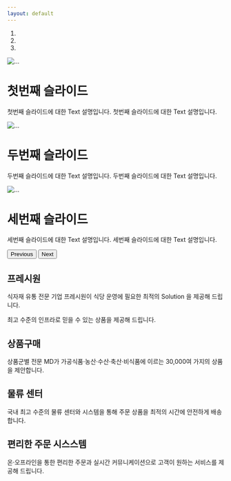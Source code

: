 ```yaml
---
layout: default
---
```


<div id="front-carousel" class="carousel slide" data-ride="carousel">
	<ol class="carousel-indicators">
		<li data-target="#front-carousel" data-slide-to="0" class="active"></li>
		<li data-target="#front-carousel" data-slide-to="1" class=""></li>
		<li data-target="#front-carousel" data-slide-to="2" class=""></li>
	</ol>
	<div class="carousel-inner">
		<div class="carousel-item active">
			<img src="https://via.placeholder.com/2000x400.png" class="d-block w-100" alt="..."/>
			<div class="container">
				<div class="carousel-caption">
					<h1>첫번째 슬라이드</h1>
					<p>첫번째 슬라이드에 대한 Text 설명입니다. 첫번째 슬라이드에 대한 Text 설명입니다.</p>
				</div>
			</div>
		</div>
		<div class="carousel-item">
			<img src="https://via.placeholder.com/2000x400.png" class="d-block w-100" alt="..."/>
			<div class="container">
				<div class="carousel-caption">
					<h1>두번째 슬라이드</h1>
					<p>두번째 슬라이드에 대한 Text 설명입니다. 두번째 슬라이드에 대한 Text 설명입니다.</p>
				</div>
			</div>
		</div>
		<div class="carousel-item">
			<img src="https://via.placeholder.com/2000x400.png" class="d-block w-100" alt="..."/>
			<div class="container">
				<div class="carousel-caption">
					<h1>세번째 슬라이드</h1>
					<p>세번째 슬라이드에 대한 Text 설명입니다. 세번째 슬라이드에 대한 Text 설명입니다.</p>
				</div>
			</div>
		</div>
	</div>
	<button class="carousel-control-prev" type="button" data-target="#front-carousel" data-slide="prev">
		<span class="carousel-control-prev-icon" aria-hidden="true"></span>
		<span class="sr-only">Previous</span>
	</button>
	<button class="carousel-control-next" type="button" data-target="#front-carousel" data-slide="next">
		<span class="carousel-control-next-icon" aria-hidden="true"></span>
		<span class="sr-only">Next</span>
	</button>
</div>


<div class="container">

## 프레시원

식자재 유통 전문 기업 프레시원이 식당 운영에 필요한 최적의 Solution 을 제공해 드립니다.

최고 수준의 인프라로 믿을 수 있는 상품을 제공해 드립니다.

## 상품구매

상품군별 전문 MD가 가공식품·농산·수산·축산·비식품에 이르는 30,000여 가지의 상품을 제안합니다.

## 물류 센터

국내 최고 수준의 물류 센터와 시스템을 통해 주문 상품을 최적의 시간에 안전하게 배송합니다.

## 편리한 주문 시스스템

온·오프라인을 통한 편리한 주문과 실시간 커뮤니케이션으로 고객이 원하는 서비스를 제공해 드립니다.


</div>

